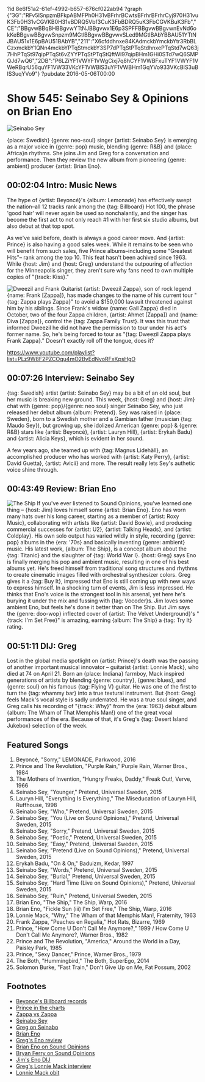 ?id 8e6f51a2-61ef-4992-b657-676cf022ab94
?graph {"3G":"RFv5ISnpzmBFkpABMFPh0H31vBFrhrBCwtsBFrhrBFrhrCyj970H31vuK3Fb0H31vCGVKB0H31vBDRQ5Vbf3CuK3FbBDRQ5uK3FbCGVKBuK3Fb","CE":"BBgvwBBqBHBBgvwYTtNJBBgvwx1E6p3SPFFBBgvwBBgvwnEvNd6okKeBBgvwBBgvwSnpzm9MGtlBBgvwBBgvwvSLed9MGtlBAbYBBAU51YTtNJBAU51x1E6pBAU51BAbYB","211":"X6cfddhnxe84KAdmckbYmckbYtr3RbBLCzxmckbY1QNn4mckbYPTqStmckbY3SP7dPTqStPTqStdhnxePTqStd7wQ63j7HhPTqSt97qipPTqSt6vZYYPTqStPTqStQftWI97qipBHm1GHi0STd7wQ6SMPQJd7wQ6","2DB":"P6LZiYF1VWYF1VWgCixj7q8hCYF1VWBFxuTYF1VWYF1VWeRBqrU56quYF1VW33VKcYF1VWBIS3uYF1VWBHm1GqYVo933VKcBIS3uBIS3uqYVo9"}
?pubdate 2016-05-06T00:00

# Show 545: Seinabo Sey & Opinions on Brian Eno

![Seinabo Sey](https://static.soundopinions.org/images/2016/seinabosey_web.jpg)

{place: Swedish} {genre: neo-soul} singer {artist: Seinabo Sey} is emerging as a major voice in {genre: pop} music, blending {genre: R&B} and {place: Africa}n rhythms. She joins Jim and Greg for a conversation and performance. Then they review the new album from pioneering {genre: ambient} producer {artist: Brian Eno}.


## 00:02:04 Intro: Music News
The hype of {artist: Beyoncé}'s {album: Lemonade} has effectively swept the nation–all 12 tracks rank among the {tag: Billboard} Hot 100, the phrase 'good hair' will never again be used so nonchalantly, and the singer has become the first act to not only reach #1 with her first six studio albums, but also debut at that top spot. 

As we've said before, death is always a good career move. And {artist: Prince} is also having a good sales week. While it remains to be seen who will benefit from such sales,  five Prince albums–including some "Greatest Hits"– rank among the top 10. This feat hasn't been achived since 1963. While {host: Jim} and {host: Greg} understand the outpouring of affection for the Minneapolis singer, they aren't sure why fans need to own multiple copies of "{track: Kiss}."

![Dweezil and Frank](https://static.soundopinions.org/assets/545/3G0.jpg)
Guitarist {artist: Dweezil Zappa}, son of rock legend {name: Frank [Zappa]}, has made changes to the name of his current tour "{tag: Zappa plays Zappa}" to avoid a  $150,000 lawsuit threatened against him by his siblings. Since Frank's widow {name: Gail Zappa} died in October, two of the four Zappa children, {artist: Ahmet [Zappa]} and {name: Diva [Zappa]}, control the {tag: Zappa Family Trust}. It was this trust that informed Dweezil he did not have the permission to tour under his act's former name. So, he's being forced to tour as "{tag: Dweezil Zappa plays Frank Zappa}." Doesn't exactly roll off the tongue, does it?

https://www.youtube.com/playlist?list=PLz9W8F2PZCOqu4mO2BvEdNvoRFxKpsHgO

## 00:07:26 Interview: Seinabo Sey

{tag: Swedish} artist {artist: Seinabo Sey} may be a bit of an old soul, but her music is breaking new ground. This week, {host: Greg} and {host: Jim} chat with {genre: pop}/{genre: neo soul} singer Seinabo Sey, who just released her debut album {album: Pretend}. Sey was raised in {place: Sweden}, born to a Swedish mother and a Gambian father (musician {tag: Maudo Sey}), but growing up, she idolized American {genre: pop} & {genre: R&B} stars like {artist: Beyoncé}, {artist: Lauryn Hill}, {artist: Erykah Badu} and {artist: Alicia Keys}, which is evident in her sound.

A few years ago, she teamed up with {tag: Magnus Lidehäll}, an accomplished producer who has worked with {artist: Katy Perry}, {artist: David Guetta}, {artist: Avicii} and more. The result really lets Sey's authetic voice shine through. 


## 00:43:49 Review: Brian Eno
![The Ship](https://static.soundopinions.org/assets/545/2110.jpg)
If you've ever listened to Sound Opinions, you've learned one thing – {host: Jim} loves himself some {artist: Brian Eno}. Eno has worn many hats over his long career, starting as a member of {artist: Roxy Music}, collaborating with artists like {artist: David Bowie}, and producing commercial successes for {artist: U2}, {artist: Talking Heads}, and {artist: Coldplay}. His own solo output has varied wildly in style, recording {genre: pop} albums in the {era: '70s} and basically inventing {genre: ambient} music. His latest work, {album: The Ship}, is a concept album about the {tag: Titanic} and the slaughter of {tag: World War I}. {host: Greg} says Eno is finally merging his pop and ambient music, resulting in one of his best albums yet. He's freed himself from traditional song structures and rhythms to create cinematic images filled with orchestral synthesizer colors. Greg gives it a {tag: Buy It}, impressed that Eno is still coming up with new ways to express himself. In a shocking turn of events, Jim is less impressed. He thinks that Eno's voice is the strongest tool in his arsenal, yet here he's burying it under the mix and fussing with {tag: Vocoder}s. Jim loves some ambient Eno, but feels he's done it better than on The Ship. But Jim says the {genre: doo-wop} inflected cover of {artist: The Velvet Underground}'s "{track: I'm Set Free}" is amazing, earning {album: The Ship} a {tag: Try It} rating.


## 00:51:11 DIJ: Greg
Lost in the global media spotlight on {artist: Prince}'s death was the passing of another important musical innovator – guitarist {artist: Lonnie Mack}, who died at 74 on April 21. Born an {place: Indiana} farmboy, Mack inspired generations of artists by blending {genre: country}, {genre: blues}, and {genre: soul} on his famous {tag: Flying V} guitar. He was one of the first to turn the {tag: whammy bar} into a true textural instrument. But {host: Greg} feels Mack's vocal style is sadly underrated. He was a true soul singer, and Greg calls his recording of "{track: Why}" from the {era: 1963} debut album {album: The Wham of That Memphis Man!} one of the great vocal performances of the era. Because of that, it's Greg's {tag: Desert Island Jukebox} selection of the week.

## Featured Songs

1. Beyoncé, "Sorry," LEMONADE, Parkwood, 2016 
1. Prince and The Revolution, "Purple Rain," Purple Rain, Warner Bros., 1984 
1. The Mothers of Invention, "Hungry Freaks, Daddy," Freak Out!, Verve, 1966 
1. Seinabo Sey, "Younger," Pretend, Universal Sweden, 2015 
1. Lauryn Hill, "Everything Is Everything," The Miseducation of Lauryn Hill, Ruffhouse, 1998 
1. Seinabo Sey, "Who," Pretend, Universal Sweden, 2015 
1. Seinabo Sey, "You (Live on Sound Opinions)," Pretend, Universal Sweden, 2015 
1. Seinabo Sey, "Sorry," Pretend, Universal Sweden, 2015 
1. Seinabo Sey, "Poetic," Pretend, Universal Sweden, 2015 
1. Seinabo Sey, "Easy," Pretend, Universal Sweden, 2015 
1. Seinabo Sey, "Pretend (Live on Sound Opinions)," Pretend, Universal Sweden, 2015 
1. Erykah Badu, "On & On," Baduizm, Kedar, 1997 
1. Seinabo Sey, "Words," Pretend, Universal Sweden, 2015 
1. Seinabo Sey, "Burial," Pretend, Universal Sweden, 2015
1. Seinabo Sey, "Hard Time (Live on Sound Opinions)," Pretend, Universal Sweden, 2015 
1. Seinabo Sey, "Ruin," Pretend, Universal Sweden, 2015 
1. Brian Eno, "The Ship," The Ship, Warp, 2016 
1. Brian Eno, "Fickle Sun (iii) I'm Set Free," The Ship, Warp, 2016
1. Lonnie Mack, "Why," The Wham of that Memphis Man!, Fraternity, 1963 
1. Frank Zappa, "Peaches en Regalia," Hot Rats, Bizarre, 1969 
1. Prince, "How Come U Don't Call Me Anymore?," 1999 / How Come U Don't Call Me Anymore?,  Warner Bros., 1982 
1. Prince and The Revolution, "America," Around the World in a Day, Paisley Park, 1985 
1. Prince, "Sexy Dancer," Prince, Warner Bros., 1979
1. The Both, "Hummingbird," The Both, SuperEgo, 2014 
1. Solomon Burke, "Fast Train," Don't Give Up on Me, Fat Possum, 2002 

## Footnotes
- [Beyonce's Billboard records](http://www.billboard.com/articles/columns/chart-beat/7348570/beyonce-lemonade-first-six-albums-number-one)
- [Prince in the charts](http://www.billboard.com/articles/columns/chart-beat/7356812/prince-sets-record-five-albums-top-10-billboard-200)
- [Zappa vs Zappa](http://www.nytimes.com/2016/04/30/business/media/whats-in-a-name-just-ask-frank-zappas-feuding-heirs.html)
- [Seinabo Sey](https://www.facebook.com/seinabosey/)
- [Greg on Seinabo](http://www.chicagotribune.com/entertainment/music/ct-seinabo-sey-ott-0325-20160321-column.html)
- [Brian Eno](http://www.brian-eno.net/)
- [Greg's Eno review](http://www.chicagotribune.com/entertainment/music/kot/sc-brian-eno-the-ship-album-review-20160429-column.html)
- [Brian Eno on Sound Opinions](/show/310)
- [Bryan Ferry on Sound Opinions](/show/395)
- [Jim's Eno DIJ](/show/170/)
- [Greg's Lonnie Mack interview](http://articles.chicagotribune.com/1989-12-13/features/8903170595_1_doors-morrison-hotel-memphis-man-lonnie-mack)
- [Lonnie Mack obit](http://www.nytimes.com/2016/04/23/arts/music/lonnie-mack-singer-and-guitarist-who-pioneered-blues-rockdies-at-74.html)
